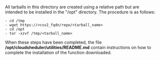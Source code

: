 All tarballs in this directory are created using a relative path but are intended to be 
installed in the "/opt" directory. The procedure is as follows:

    - cd /tmp
    - wget https://<csv2_fqdn/repo/<tarball_name>
    - cd /opt
    - tar -xzvf /tmp/<tarball_name>

When these steps have been completed, the file **/opt/cloudsheduler/utilities/README.md** contain instructions on how 
to complete the installation of the function downloaded.
